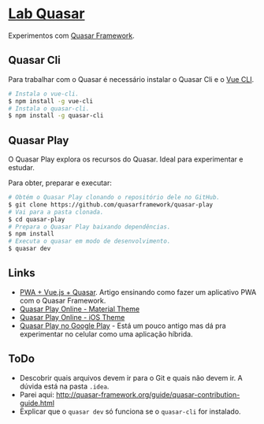 # [Lab Quasar](https://github.com/walisonmoreira/lab-quasar)

Experimentos com [Quasar Framework](https://quasar-framework.org).

## Quasar Cli

Para trabalhar com o Quasar é necessário instalar o Quasar Cli e o [Vue CLI](https://vuejs.org/v2/guide/installation.html#CLI).

```sh
# Instala o vue-cli.
$ npm install -g vue-cli
# Instala o quasar-cli.
$ npm install -g quasar-cli
```

## Quasar Play

O Quasar Play explora os recursos do Quasar. Ideal para experimentar e estudar.

Para obter, preparar e executar:

```sh
# Obtém o Quasar Play clonando o repositório dele no GitHub.
$ git clone https://github.com/quasarframework/quasar-play
# Vai para a pasta clonada.
$ cd quasar-play
# Prepara o Quasar Play baixando dependências.
$ npm install
# Executa o quasar em modo de desenvolvimento.
$ quasar dev
```

## Links

* [PWA + Vue.js + Quasar](https://medium.com/matheus-rossi/pwa-vue-js-quasar-ac97d775fcca). Artigo ensinando como fazer um aplicativo PWA com o Quasar Framework.
* [Quasar Play Online - Material Theme](http://quasar-framework.org/quasar-play/android)
* [Quasar Play Online - iOS Theme](http://quasar-framework.org/quasar-play/apple)
* [Quasar Play no Google Play](https://play.google.com/store/apps/details?id=com.quasarframework.quasarplay) - Está um pouco antigo mas dá pra experimentar no celular como uma aplicação híbrida.


## ToDo

- Descobrir quais arquivos devem ir para o Git e quais não devem ir. A dúvida está na pasta `.idea`. 
- Parei aqui: http://quasar-framework.org/guide/quasar-contribution-guide.html
- Explicar que o `quasar dev` só funciona se o `quasar-cli` for instalado.
